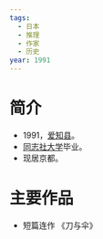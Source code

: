 ```yaml
---
tags:
  - 日本
  - 推理
  - 作家
  - 历史
year: 1991
---
```

# 简介

- 1991，[爱知县](爱知县.md)。
- [同志社大学](同志社大学.md)毕业。
- 现居京都。
# 主要作品

- 短篇连作
《刀与伞》